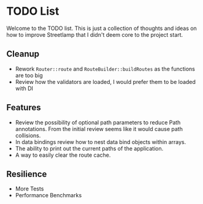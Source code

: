 # TODO List

Welcome to the TODO list. This is just a collection of thoughts and ideas on how to improve Streetlamp that I didn't deem core to the project start.

## Cleanup
- Rework `Router::route` and `RouteBuilder::buildRoutes` as the functions are too big
- Review how the validators are loaded, I would prefer them to be loaded with DI

## Features
- Review the possibility of optional path parameters to reduce Path annotations. From the initial review seems like it would cause path collisions. 
- In data bindings review how to nest data bind objects within arrays.
- The ability to print out the current paths of the application.
- A way to easily clear the route cache.

## Resilience 
- More Tests
- Performance Benchmarks